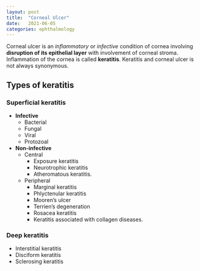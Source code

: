 ```yaml
---
layout: post
title:  "Corneal Ulcer"
date:   2021-06-05
categories: ophthalmology
---
```


Corneal ulcer is an *inflammatory* or *infective* condition of cornea involving **disruption of its epithelial layer** with involvement of corneal stroma. Inflammation of the cornea is called **keratitis**. Keratitis and corneal ulcer is not always synonymous. 

## Types of keratitis
### Superficial keratitis
- **Infective**
	- Bacterial
	- Fungal
	- Viral
	- Protozoal
- **Non-infective**
	- Central
		- Exposure keratitis
		- Neurotrophic keratitis
		- Atheromatous keratitis.
	- Peripheral
		- Marginal keratitis
		- Phlyctenular keratitis
		- Mooren’s ulcer
		- Terrien’s degeneration
		- Rosacea keratitis
		- Keratitis associated with collagen diseases.

### Deep keratitis
- Interstitial keratitis
- Disciform keratitis
- Sclerosing keratitis